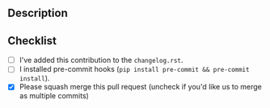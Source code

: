 ## Description
<!--- Describe your changes in detail. -->



## Checklist
<!--- We appreciate your help and want to give you credit. Please take a moment to put an `x` in the boxes below as you complete them. -->
- [ ] I've added this contribution to the `changelog.rst`.
- [ ] I installed pre-commit hooks (`pip install pre-commit && pre-commit install`).
- [x] Please squash merge this pull request (uncheck if you'd like us to merge as multiple commits)
